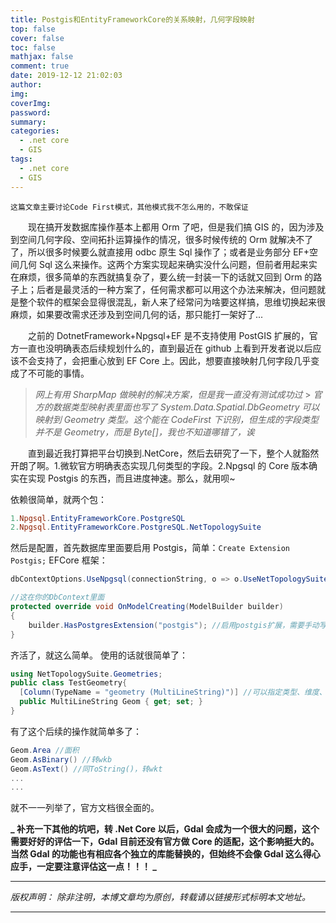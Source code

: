 ```yaml
---
title: Postgis和EntityFrameworkCore的关系映射，几何字段映射
top: false
cover: false
toc: false
mathjax: false
comment: true
date: 2019-12-12 21:02:03
author:
img:
coverImg:
password:
summary:
categories:
  - .net core
  - GIS
tags:
  - .net core
  - GIS
---
```


`这篇文章主要讨论Code First模式，其他模式我不怎么用的，不敢保证`

&emsp;&emsp;现在搞开发数据库操作基本上都用 Orm 了吧，但是我们搞 GIS 的，因为涉及到空间几何字段、空间拓扑运算操作的情况，很多时候传统的 Orm 就解决不了了，所以很多时候要么就直接用 odbc 原生 Sql 操作了；或者是业务部分 EF+空间几何 Sql 这么来操作。这两个方案实现起来确实没什么问题，但前者用起来实在麻烦，很多简单的东西就搞复杂了，要么统一封装一下的话就又回到 Orm 的路子上；后者是最灵活的一种方案了，任何需求都可以用这个办法来解决，但问题就是整个软件的框架会显得很混乱，新人来了经常问为啥要这样搞，思维切换起来很麻烦，如果要改需求还涉及到空间几何的话，那只能打一架好了...

&emsp;&emsp;之前的 DotnetFramework+Npgsql+EF 是不支持使用 PostGIS 扩展的，官方一直也没明确表态后续规划什么的，直到最近在 github 上看到开发者说以后应该不会支持了，会把重心放到 EF Core 上。因此，想要直接映射几何字段几乎变成了不可能的事情。

> _网上有用 SharpMap 做映射的解决方案，但是我一直没有测试成功过_ > _官方的数据类型映射表里面也写了 System.Data.Spatial.DbGeometry 可以映射到 Geometry 类型。这个能在 CodeFirst 下识别，但生成的字段类型并不是 Geometry，而是 Byte[]，我也不知道哪错了，诶_

&emsp;&emsp;直到最近我打算把平台切换到.NetCore，然后去研究了一下，整个人就豁然开朗了啊。1.微软官方明确表态实现几何类型的字段。2.Npgsql 的 Core 版本确实在实现 Postgis 的东西，而且进度神速。那么，就用呗~

依赖很简单，就两个包：

```powershell
1.Npgsql.EntityFrameworkCore.PostgreSQL
2.Npgsql.EntityFrameworkCore.PostgreSQL.NetTopologySuite
```

然后是配置，首先数据库里面要启用 Postgis，简单：`Create Extension Postgis;`
EFCore 框架：

```csharp
dbContextOptions.UseNpgsql(connectionString, o => o.UseNetTopologySuite()); //这在哪自己找一下

//这在你的DbContext里面
protected override void OnModelCreating(ModelBuilder builder)
{
    builder.HasPostgresExtension("postgis"); //启用postgis扩展，需要手动写扩展名也是有原因的哦
}
```

齐活了，就这么简单。
使用的话就很简单了：

```csharp
using NetTopologySuite.Geometries;
public class TestGeometry{
  [Column(TypeName = "geometry (MultiLineString)")] //可以指定类型、维度、坐标系
  public MultiLineString Geom { get; set; }
}
```

有了这个后续的操作就简单多了：

```csharp
Geom.Area //面积
Geom.AsBinary() //转wkb
Geom.AsText() //同ToString()，转wkt
...
...
```

就不一一列举了，官方文档很全面的。

**_ 补充一下其他的坑吧，转 .Net Core 以后，Gdal 会成为一个很大的问题，这个需要好好的评估一下，Gdal 目前还没有官方做 Core 的适配，这个影响挺大的。当然 Gdal 的功能也有相应各个独立的库能替换的，但始终不会像 Gdal 这么得心应手，一定要注意评估这一点！！！ _**

---

_版权声明：_
_除非注明，本博文章均为原创，转载请以链接形式标明本文地址。_

---
